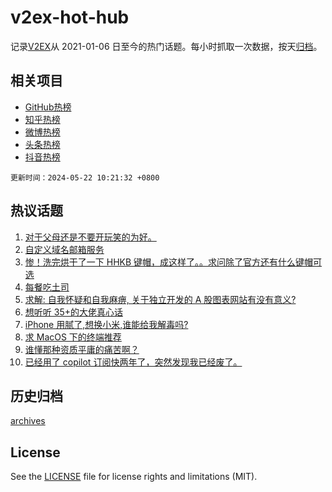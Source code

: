 # v2ex-hot-hub

 记录[V2EX](https://www.v2ex.com/)从 2021-01-06 日至今的热门话题。每小时抓取一次数据，按天[归档](archives)。
 
 ## 相关项目

- [GitHub热榜](https://github.com/it985/github-hot-hub)
- [知乎热榜](https://github.com/it985/zhihu-hot-hub)
- [微博热榜](https://github.com/it985/weibo-hot-hub)
- [头条热榜](https://github.com/it985/toutiao-hot-hub)
- [抖音热榜](https://github.com/it985/douyin-hot-hub)


 `更新时间：2024-05-22 10:21:32 +0800`

## 热议话题

1. [对于父母还是不要开玩笑的为好。](https://www.v2ex.com/t/1042531)
1. [自定义域名邮箱服务](https://www.v2ex.com/t/1042514)
1. [惨！洗完烘干了一下 HHKB 键帽，成这样了。。求问除了官方还有什么键帽可选](https://www.v2ex.com/t/1042633)
1. [每餐吃土司](https://www.v2ex.com/t/1042616)
1. [求解: 自我怀疑和自我麻痹, 关于独立开发的 A 股图表网站有没有意义?](https://www.v2ex.com/t/1042660)
1. [想听听 35+的大佬真心话](https://www.v2ex.com/t/1042811)
1. [iPhone 用腻了,想换小米,谁能给我解毒吗?](https://www.v2ex.com/t/1042675)
1. [求 MacOS 下的终端推荐](https://www.v2ex.com/t/1042670)
1. [谁懂那种资质平庸的痛苦啊？](https://www.v2ex.com/t/1042791)
1. [已经用了 copilot 订阅快两年了，突然发现我已经废了。](https://www.v2ex.com/t/1042707)

## 历史归档

[archives](archives)

## License

See the [LICENSE](LICENSE) file for license rights and limitations (MIT).
